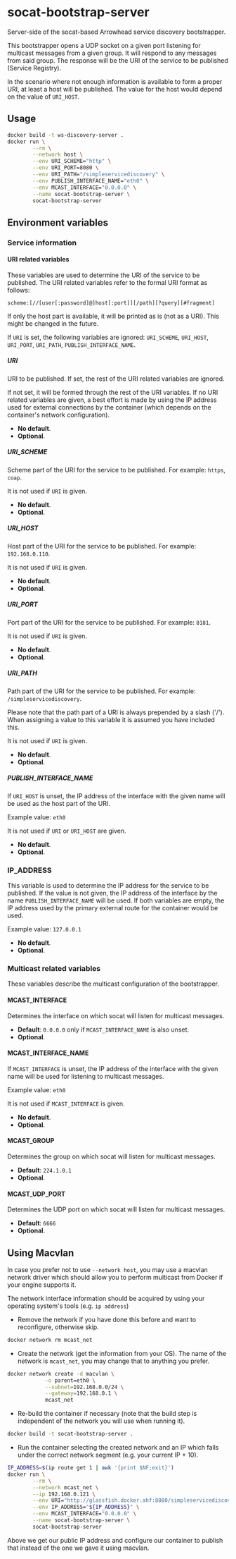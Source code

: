 # socat-bootstrap-server

Server-side of the socat-based Arrowhead service discovery bootstrapper.

This bootstrapper opens a UDP socket on a given port listening for multicast messages
from a given group. It will respond to any messages from said group. The response will
be the URI of the service to be published (Service Registry).

In the scenario where not enough information is available to form a proper URI, at
least a host will be published. The value for the host would depend on the value of
`URI_HOST`.

## Usage
```bash
docker build -t ws-discovery-server .
docker run \
        --rm \
        --network host \
        --env URI_SCHEME="http" \
        --env URI_PORT=8080 \
        --env URI_PATH="/simpleservicediscovery" \
        --env PUBLISH_INTERFACE_NAME="eth0" \
        --env MCAST_INTERFACE="0.0.0.0" \
        --name socat-bootstrap-server \
        socat-bootstrap-server
```

## Environment variables
### Service information
#### URI related variables
These variables are used to determine the URI of the service to be published.
The URI related variables refer to the formal URI format as follows:

```text
scheme:[//[user[:password]@]host[:port]][/path][?query][#fragment]
```

If only the host part is available, it will be printed as is (not as a URI). This might
be changed in the future.

If `URI` is set, the following variables are ignored: `URI_SCHEME`, `URI_HOST`,
`URI_PORT`, `URI_PATH`, `PUBLISH_INTERFACE_NAME`.

##### URI
URI to be published. If set, the rest of the URI related variables are ignored.

If not set, it will be formed through the rest of the URI variables. If no URI related
variables are given, a best effort is made by using the IP address used for external
connections by the container (which depends on the container's network configuration).

* **No default**.
* **Optional**.

##### URI_SCHEME
Scheme part of the URI for the service to be published. For example: `https`, `coap`.

It is not used if `URI` is given.

* **No default**.
* **Optional**.

##### URI_HOST
Host part of the URI for the service to be published. For example: `192.168.0.110`.

It is not used if `URI` is given.

* **No default**.
* **Optional**.

##### URI_PORT
Port part of the URI for the service to be published. For example: `8181`.

It is not used if `URI` is given.

* **No default**.
* **Optional**.

##### URI_PATH
Path part of the URI for the service to be published. For example:
`/simpleservicediscovery`.

Please note that the path part of a URI is always prepended by a slash ('/'). When
assigning a value to this variable it is assumed you have included this.

It is not used if `URI` is given.

* **No default**.
* **Optional**.

##### PUBLISH_INTERFACE_NAME
If `URI_HOST` is unset, the IP address of the interface with the given name will be
used as the host part of the URI.

Example value: `eth0`

It is not used if `URI` or `URI_HOST` are given.

* **No default**.
* **Optional**.

### IP_ADDRESS
This variable is used to determine the IP address for the service to be
published. If the value is not given, the IP address of the interface by the
name `PUBLISH_INTERFACE_NAME` will be used. If both variables are empty, the
IP address used by the primary external route for the container would be used.

Example value: `127.0.0.1`

* **No default**.
* **Optional**.


### Multicast related variables
These variables describe the multicast configuration of the bootstrapper.

#### MCAST_INTERFACE
Determines the interface on which socat will listen for multicast messages.

* **Default**: `0.0.0.0` only if `MCAST_INTERFACE_NAME` is also unset.
* **Optional**.

#### MCAST_INTERFACE_NAME
If `MCAST_INTERFACE` is unset, the IP address of the interface with the given name will
be used for listening to multicast messages.

Example value: `eth0`

It is not used if `MCAST_INTERFACE` is given.

* **No default**.
* **Optional**.

#### MCAST_GROUP
Determines the group on which socat will listen for multicast messages.

* **Default**: `224.1.0.1`
* **Optional**.

#### MCAST_UDP_PORT
Determines the UDP port on which socat will listen for multicast messages.

* **Default**: `6666`
* **Optional**.


## Using Macvlan
In case you prefer not to use `--network host`, you may use a macvlan network driver
which should allow you to perform multicast from Docker if your engine supports it.

The network interface information should be acquired by using your operating system's
tools (e.g. `ip address`)

* Remove the network if you have done this before and want to reconfigure, otherwise
skip.
```bash
docker network rm mcast_net
```

* Create the network (get the information from your OS). The name of the network is
`mcast_net`, you may change that to anything you prefer.
```bash
docker network create -d macvlan \
            -o parent=eth0 \
            --subnet=192.168.0.0/24 \
            --gateway=192.168.0.1 \
            mcast_net
```

* Re-build the container if necessary (note that the build step is independent of the
network you will use when running it).
```bash
docker build -t socat-bootstrap-server .
```

* Run the container selecting the created network and an IP which falls under the
correct network segment (e.g. your current IP + 10).
```bash
IP_ADDRESS=$(ip route get 1 | awk '{print $NF;exit}')
docker run \
        --rm \
        --network mcast_net \
        --ip 192.168.0.121 \
        --env URI="http://glassfish.docker.ahf:8080/simpleservicediscovery" \
        --env IP_ADDRESS="${IP_ADDRESS}" \
        --env MCAST_INTERFACE="0.0.0.0" \
        --name socat-bootstrap-server \
        socat-bootstrap-server
```

Above we get our public IP address and configure our container to publish that instead
of the one we gave it using macvlan.
